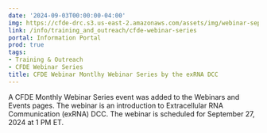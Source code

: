 ```yaml
---
date: '2024-09-03T00:00:00-04:00'
img: https://cfde-drc.s3.us-east-2.amazonaws.com/assets/img/webinar-sep-2024.png
link: /info/training_and_outreach/cfde-webinar-series
portal: Information Portal
prod: true
tags:
- Training & Outreach
- CFDE Webinar Series
title: CFDE Webinar Montlhy Webinar Series by the exRNA DCC
---
```

A CFDE Monthly Webinar Series event was added to the Webinars and Events pages. The webinar is an introduction to Extracellular RNA Communication (exRNA) DCC. The webinar is scheduled for September 27, 2024 at 1 PM ET.
